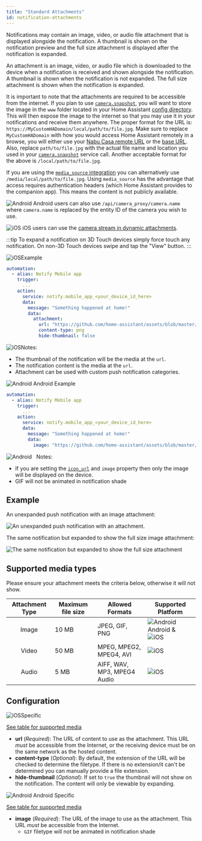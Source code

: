 ```yaml
---
title: "Standard Attachments"
id: notification-attachments
---
```


Notifications may contain an image, video, or audio file attachment that is displayed alongside the notification. A thumbnail is shown on the notification preview and the full size attachment is displayed after the notification is expanded.

An attachment is an image, video, or audio file which is downloaded to the device when a notification is received and shown alongside the notification. A thumbnail is shown when the notification is not expanded. The full size attachment is shown when the notification is expanded.

It is important to note that the attachments are required to be accessible from the internet. If you plan to use [`camera.snapshot`](https://www.home-assistant.io/integrations/camera#service-snapshot), you will want to store the image in the `www` folder located in your Home Assistant [config directory](https://www.home-assistant.io/docs/configuration/). This will then expose the image to the internet so that you may use it in your notifications and receive them anywhere. The proper format for the URL is: `https://MyCustomHADomain/local/path/to/file.jpg`. Make sure to replace `MyCustomHADomain` with how you would access Home Assistant remotely in a browse, you will either use your [Nabu Casa remote URL](https://www.nabucasa.com/config/remote/) or the [base URL](https://www.home-assistant.io/integrations/http#base_url). Also, replace `path/to/file.jpg` with the actual file name and location you used in your [`camera.snapshot`](https://www.home-assistant.io/integrations/camera#service-snapshot) service call. Another acceptable format for the above is `/local/path/to/file.jpg`. 

If you are using the [`media_source` integration](https://www.home-assistant.io/integrations/media_source) you can alternatively use `/media/local/path/to/file.jpg`. Using `media_source` has the advantage that access requires authentication headers (which Home Assistant provides to the companion app). This means the content is not publicly available.

![Android](/assets/android.svg) Android users can also use `/api/camera_proxy/camera.name` where `camera.name` is replaced by the entity ID of the camera you wish to use.

![iOS](/assets/apple.svg) iOS users can use the [camera stream in dynamic attachments](dynamic-content.md#camera-stream).

:::tip
To expand a notification on 3D Touch devices simply force touch any notification. On non-3D Touch devices swipe and tap the "View" button.
:::

![iOS](/assets/iOS.svg)Example

```yaml
automation:
  - alias: Notify Mobile app
    trigger:
      ...
    action:
      service: notify.mobile_app_<your_device_id_here>
      data:
        message: "Something happened at home!"
        data:
          attachment:
            url: "https://github.com/home-assistant/assets/blob/master/logo/logo.png?raw=true"
            content-type: png
            hide-thumbnail: false
```

![iOS](/assets/iOS.svg)Notes:
*   The thumbnail of the notification will be the media at the `url`.
*   The notification content is the media at the `url`.
*   Attachment can be used with custom push notification categories.

![Android](/assets/android.svg) Android Example

```yaml
automation:
  - alias: Notify Mobile app
    trigger:
      ...
    action:
      service: notify.mobile_app_<your_device_id_here>
      data:
        message: "Something happened at home!"
        data:
          image: "https://github.com/home-assistant/assets/blob/master/logo/logo.png?raw=true"
```

![Android](/assets/android.svg) &nbsp; Notes:
*   If you are setting the [`icon_url`](basic.md#notification-icon) and `image` property then only the image will be displayed on the device.
*   GIF will not be animated in notification shade


## Example

An unexpanded push notification with an image attachment:

![An unexpanded push notification with an attachment.](/assets/ios/attachment.png)

The same notification but expanded to show the full size image attachment:

![The same notification but expanded to show the full size attachment](/assets/ios/expanded_attachment.png)

## Supported media types

Please ensure your attachment meets the criteria below, otherwise it will not show.

| Attachment Type  | Maximum file size | Allowed Formats | Supported Platform  |
| :-------: | --------------- | ------------------|------------------------- |
|    Image    | 10 MB    | JPEG, GIF, PNG          | ![Android](/assets/android.svg) Android & ![iOS](/assets/iOS.svg) |
|   Video   | 50 MB   | MPEG, MPEG2, MPEG4, AVI   | ![iOS](/assets/iOS.svg) |
|   Audio    | 5 MB  | AIFF, WAV, MP3, MPEG4 Audio          | ![iOS](/assets/iOS.svg) |


## Configuration
![iOS](/assets/iOS.svg)Specific<br />

 [See table for supported media](#supported-media-types)

-   **url** (*Required*): The URL of content to use as the attachment. This URL *must* be accessible from the Internet, or the receiving device must be on the same network as the hosted content.
-   **content-type** (*Optional*): By default, the extension of the URL will be checked to determine the filetype. If there is no extension/it can't be determined you can manually provide a file extension.
-   **hide-thumbnail** (*Optional*): If set to `true` the thumbnail will not show on the notification. The content will only be viewable by expanding.

![Android](/assets/android.svg) Android Specific

 [See table for supported media](#supported-media-types)

-   **image** (*Required*): The URL of the image to use as the attachment. This URL *must* be accessible from the Internet.
      - `GIF` filetype will not be animated in notification shade

